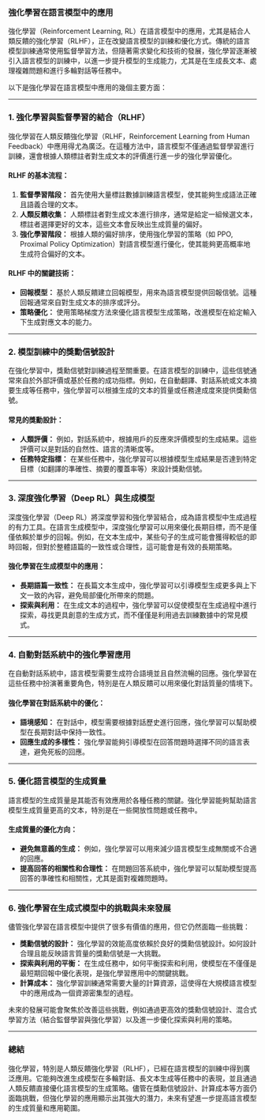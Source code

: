 ### **強化學習在語言模型中的應用**

強化學習（Reinforcement Learning, RL）在語言模型中的應用，尤其是結合人類反饋的強化學習（RLHF），正在改變語言模型的訓練和優化方式。傳統的語言模型訓練通常使用監督學習方法，但隨著需求變化和技術的發展，強化學習逐漸被引入語言模型的訓練中，以進一步提升模型的生成能力，尤其是在生成長文本、處理複雜問題和進行多輪對話等任務中。

以下是強化學習在語言模型中應用的幾個主要方面：

---

### **1. 強化學習與監督學習的結合（RLHF）**

強化學習在人類反饋強化學習（RLHF，Reinforcement Learning from Human Feedback）中應用得尤為廣泛。在這種方法中，語言模型不僅通過監督學習進行訓練，還會根據人類標註者對生成文本的評價進行進一步的強化學習優化。

#### **RLHF 的基本流程：**
1. **監督學習階段：** 首先使用大量標註數據訓練語言模型，使其能夠生成語法正確且語義合理的文本。
2. **人類反饋收集：** 人類標註者對生成文本進行排序，通常是給定一組候選文本，標註者選擇更好的文本，這些文本會反映出生成質量的偏好。
3. **強化學習階段：** 根據人類的偏好排序，使用強化學習的策略（如 PPO, Proximal Policy Optimization）對語言模型進行優化，使其能夠更高概率地生成符合偏好的文本。

#### **RLHF 中的關鍵技術：**
- **回報模型：** 基於人類反饋建立回報模型，用來為語言模型提供回報信號。這種回報通常來自對生成文本的排序或評分。
- **策略優化：** 使用策略梯度方法來優化語言模型生成策略，改進模型在給定輸入下生成對應文本的能力。
  
---

### **2. 模型訓練中的獎勳信號設計**

在強化學習中，獎勳信號對訓練過程至關重要。在語言模型的訓練中，這些信號通常來自於外部評價或基於任務的成功指標。例如，在自動翻譯、對話系統或文本摘要生成等任務中，強化學習可以根據生成的文本的質量或任務達成度來提供獎勳信號。

#### **常見的獎勳設計：**
- **人類評價：** 例如，對話系統中，根據用戶的反應來評價模型的生成結果。這些評價可以是對話的自然性、語言的清晰度等。
- **任務特定指標：** 在某些任務中，強化學習可以根據模型生成結果是否達到特定目標（如翻譯的準確性、摘要的覆蓋率等）來設計獎勳信號。
  
---

### **3. 深度強化學習（Deep RL）與生成模型**

深度強化學習（Deep RL）將深度學習和強化學習結合，成為語言模型中生成過程的有力工具。在語言生成模型中，深度強化學習可以用來優化長期目標，而不是僅僅依賴於單步的回報。例如，在文本生成中，某些句子的生成可能會獲得較低的即時回報，但對於整體語篇的一致性或合理性，這可能會是有效的長期策略。

#### **強化學習在生成模型中的應用：**
- **長期語篇一致性：** 在長篇文本生成中，強化學習可以引導模型生成更多與上下文一致的內容，避免局部優化所帶來的問題。
- **探索與利用：** 在生成文本的過程中，強化學習可以促使模型在生成過程中進行探索，尋找更具創意的生成方式，而不僅僅是利用過去訓練數據中的常見模式。

---

### **4. 自動對話系統中的強化學習應用**

在自動對話系統中，語言模型需要生成符合語境並且自然流暢的回應。強化學習在這些任務中扮演著重要角色，特別是在人類反饋可以用來優化對話質量的情境下。

#### **強化學習在對話系統中的優化：**
- **語境感知：** 在對話中，模型需要根據對話歷史進行回應，強化學習可以幫助模型在長期對話中保持一致性。
- **回應生成的多樣性：** 強化學習能夠引導模型在回答問題時選擇不同的語言表達，避免死板的回應。

---

### **5. 優化語言模型的生成質量**

語言模型的生成質量是其能否有效應用於各種任務的關鍵。強化學習能夠幫助語言模型生成質量更高的文本，特別是在一些開放性問題或任務中。

#### **生成質量的優化方向：**
- **避免無意義的生成：** 例如，強化學習可以用來減少語言模型生成無關或不合適的回應。
- **提高回答的相關性和合理性：** 在問題回答系統中，強化學習可以幫助模型提高回答的準確性和相關性，尤其是面對複雜問題時。

---

### **6. 強化學習在生成式模型中的挑戰與未來發展**

儘管強化學習在語言模型中提供了很多有價值的應用，但它仍然面臨一些挑戰：
- **獎勳信號的設計：** 強化學習的效能高度依賴於良好的獎勳信號設計。如何設計合理且能反映語言質量的獎勳信號是一大挑戰。
- **探索與利用的平衡：** 在生成任務中，如何平衡探索和利用，使模型在不僅僅是最短期回報中優化表現，是強化學習應用中的關鍵挑戰。
- **計算成本：** 強化學習訓練通常需要大量的計算資源，這使得在大規模語言模型中的應用成為一個資源密集型的過程。

未來的發展可能會聚焦於改善這些挑戰，例如通過更高效的獎勳信號設計、混合式學習方法（結合監督學習與強化學習）以及進一步優化探索與利用的策略。

---

### **總結**

強化學習，特別是人類反饋強化學習（RLHF），已經在語言模型的訓練中得到廣泛應用。它能夠改進生成模型在多輪對話、長文本生成等任務中的表現，並且通過人類反饋直接優化語言模型的生成策略。儘管在獎勳信號設計、計算成本等方面仍面臨挑戰，但強化學習的應用顯示出其強大的潛力，未來有望進一步提高語言模型的生成質量和應用範圍。